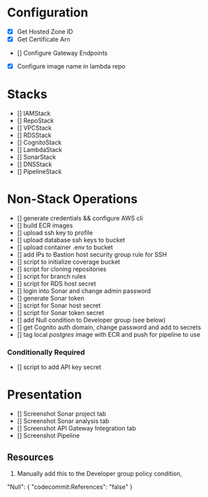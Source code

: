 # Configuration
- [x] Get Hosted Zone ID
- [x] Get Certificate Arn
- [] Configure Gateway Endpoints
- [x] Configure image name in lambda repo

# Stacks

- [] IAMStack
- [] RepoStack
- [] VPCStack
- [] RDSStack
- [] CognitoStack
- [] LambdaStack
- [] SonarStack
- [] DNSStack
- [] PipelineStack

# Non-Stack Operations

- [] generate credentials && configure AWS cli
- [] build ECR images
- [] upload ssh key to profile
- [] upload database ssh keys to bucket
- [] upload container .env to bucket
- [] add IPs to Bastion host security group rule for SSH
- [] script to initialize coverage bucket
- [] script for cloning repositories
- [] script for branch rules
- [] script for RDS host secret 
- [] login into Sonar and change admin password
- [] generate Sonar token
- [] script for Sonar host secret
- [] script for Sonar token secret
- [] add Null condition to Developer group (see below)
- [] get Cognito auth domain, change password and add to secrets
- [] tag local *postgres* image with ECR and push for pipeline to use

### Conditionally Required
- [] script to add API key secret

# Presentation

- [] Screenshot Sonar project tab
- [] Screenshot Sonar analysis tab
- [] Screenshot API Gateway Integration tab
- [] Screenshot Pipeline

## Resources

1. Manually add this to the Developer group policy condition,

"Null": {
    "codecommit:References": "false"
}